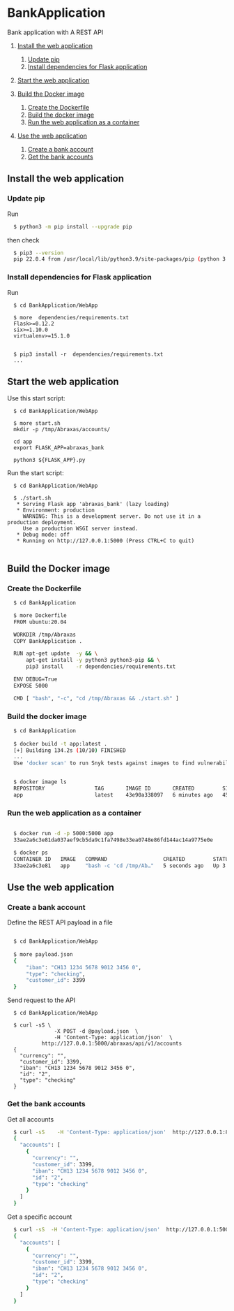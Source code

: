 # BankApplication

Bank application with A REST API


1. [Install the web application](#install)
   1. [Update pip](#update_pip)
   2. [Install dependencies for Flask application](#install_deps)


2. [Start the web application](#start)


3. [Build the Docker image](#build_image)
   1. [Create the Dockerfile](#dockerfile)
   2. [Build the docker image](#image)
   3. [Run the web application as a container](#run_image)



4. [Use the web application](#access_api)
   1. [Create a bank account](#create_account)
   2. [Get the bank accounts](#get_account)




<a name="install" id="install"></a>
## Install the web application


<a name="update_pip" id="update_pip"></a>
### Update pip

Run
```bash
  $ python3 -m pip install --upgrade pip
```

then check

```bash
  $ pip3 --version
  pip 22.0.4 from /usr/local/lib/python3.9/site-packages/pip (python 3.9)
```





<a name="install_deps" id="install_deps"></a>
### Install dependencies for Flask application


Run
```
  $ cd BankApplication/WebApp

  $ more  dependencies/requirements.txt 
  Flask>=0.12.2
  six>=1.10.0
  virtualenv>=15.1.0


  $ pip3 install -r  dependencies/requirements.txt
  ...
```







<a name="start" id="start"></a>
## Start the web application



Use this start script:
```
  $ cd BankApplication/WebApp

  $ more start.sh 
  mkdir -p /tmp/Abraxas/accounts/

  cd app
  export FLASK_APP=abraxas_bank

  python3 ${FLASK_APP}.py
```



Run the start script:
```
  $ cd BankApplication/WebApp

  $ ./start.sh
   * Serving Flask app 'abraxas_bank' (lazy loading)
   * Environment: production
     WARNING: This is a development server. Do not use it in a production deployment.
     Use a production WSGI server instead.
   * Debug mode: off
   * Running on http://127.0.0.1:5000 (Press CTRL+C to quit)
  
```






<a name="build_image" id="build_image"></a>
## Build the Docker image


<a name="dockerfile" id="dockerfile"></a>
### Create the Dockerfile

```bash
  $ cd BankApplication

  $ more Dockerfile 
  FROM ubuntu:20.04

  WORKDIR /tmp/Abraxas
  COPY BankApplication .

  RUN apt-get update  -y && \
      apt-get install -y python3 python3-pip && \
      pip3 install    -r dependencies/requirements.txt 

  ENV DEBUG=True
  EXPOSE 5000

  CMD [ "bash", "-c", "cd /tmp/Abraxas && ./start.sh" ]
```




<a name="image" id="image"></a>
### Build the docker image

```bash
  $ cd BankApplication
  
  $ docker build -t app:latest .
  [+] Building 134.2s (10/10) FINISHED
  ...
  Use 'docker scan' to run Snyk tests against images to find vulnerabilities and learn how to fix them


  $ docker image ls
  REPOSITORY                TAG       IMAGE ID       CREATED         SIZE
  app                       latest    43e90a338097   6 minutes ago   454MB
```






<a name="run_image" id="run_image"></a>
### Run the web application as a container


```bash

  $ docker run -d -p 5000:5000 app
  33ae2a6c3e81da037aef9cb5da9c1fa7498e33ea0748e86fd144ac14a9775e0e

  $ docker ps
  CONTAINER ID   IMAGE   COMMAND                  CREATED         STATUS        PORTS                    NAMES
  33ae2a6c3e81   app     "bash -c 'cd /tmp/Ab…"   5 seconds ago   Up 3 seconds  0.0.0.0:5000->5000/tcp   serene_bouman
```








<a name="access_api" id="access_api"></a>
## Use the web application


<a name="create_account" id="create_account"></a>
### Create a bank account


Define the REST API payload in a file
```bash 

  $ cd BankApplication/WebApp
  
  $ more payload.json
  {
      "iban": "CH13 1234 5678 9012 3456 0",
      "type": "checking",
      "customer_id": 3399        
  }
```


Send request to the API

```
  $ cd BankApplication/WebApp

  $ curl -sS \
               -X POST -d @payload.json  \
               -H 'Content-Type: application/json'  \
	       http://127.0.0.1:5000/abraxas/api/v1/accounts
  {
    "currency": "", 
    "customer_id": 3399, 
    "iban": "CH13 1234 5678 9012 3456 0", 
    "id": "2", 
    "type": "checking"
  }
```






<a name="get_account" id="get_account"></a>
### Get the bank accounts


Get all accounts
```bash
  $ curl -sS    -H 'Content-Type: application/json'  http://127.0.0.1:8888/abraxas/api/v1/accounts
  {
    "accounts": [
      {
        "currency": "", 
        "customer_id": 3399, 
        "iban": "CH13 1234 5678 9012 3456 0", 
        "id": "2", 
        "type": "checking"
      }
    ]
  }
```



Get a specific account
```bash
  $ curl -sS  -H 'Content-Type: application/json'  http://127.0.0.1:5000/abraxas/api/v1/accounts/2
  {
    "accounts": [
      {
        "currency": "", 
        "customer_id": 3399, 
        "iban": "CH13 1234 5678 9012 3456 0", 
        "id": "2", 
        "type": "checking"
      }
    ]
  }
```

